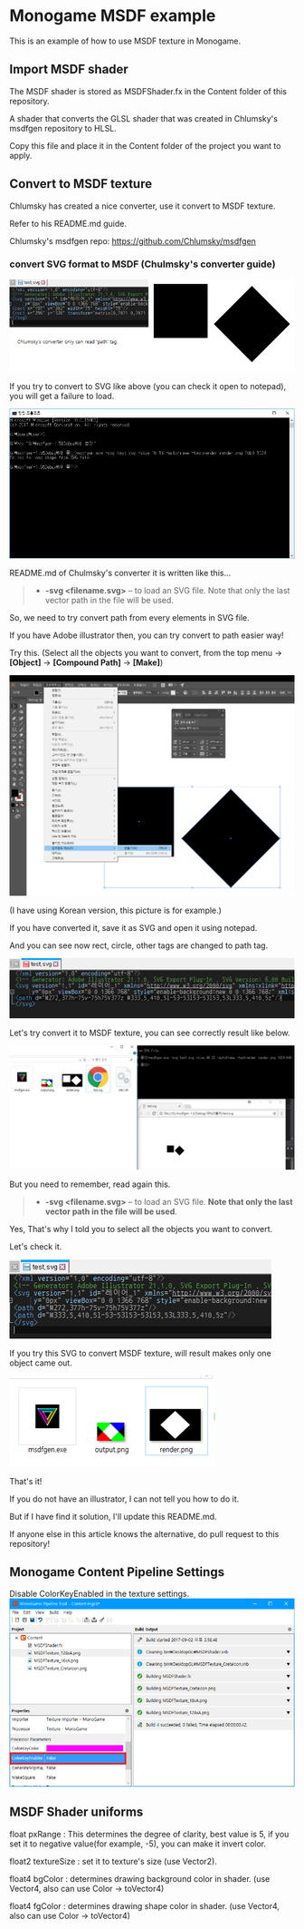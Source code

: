 # Monogame MSDF example
This is an example of how to use MSDF texture in Monogame.

## Import MSDF shader
The MSDF shader is stored as MSDFShader.fx in the Content folder of this repository.

A shader that converts the GLSL shader that was created in Chlumsky's msdfgen repository to HLSL.

Copy this file and place it in the Content folder of the project you want to apply.

## Convert to MSDF texture

Chlumsky has created a nice converter, use it convert to MSDF texture.

Refer to his README.md guide.

Chlumsky's msdfgen repo: https://github.com/Chlumsky/msdfgen

### convert SVG format to MSDF (Chulmsky's converter guide)

![tutorial_wrongSVG](https://raw.githubusercontent.com/Creta5164/Monogame-MSDF-example/master/images/WrongSVG.png)

If you try to convert to SVG like above (you can check it open to notepad), you will get a failure to load.

![tutorial_tryingWithWrongSVG](https://raw.githubusercontent.com/Creta5164/Monogame-MSDF-example/master/images/TryingWithWrongSVG.png)

README.md of Chulmsky's converter it is written like this...

> - **-svg \<filename.svg\>** &ndash; to load an SVG file. Note that only the last vector path in the file will be used.

So, we need to try convert path from every elements in SVG file.

If you have Adobe illustrator then, you can try convert to path easier way!

Try this. (Select all the objects you want to convert, from the top menu -> **[Object]** -> **[Compound Path]** -> **[Make]**)

![tutorial_makeCompoundPath](https://raw.githubusercontent.com/Creta5164/Monogame-MSDF-example/master/images/ConvertToPathUsingIllustrator.png)

(I have using Korean version, this picture is for example.)

If you have converted it, save it as SVG and open it using notepad.

And you can see now rect, circle, other tags are changed to path tag.

![tutorial_resultSVG](https://raw.githubusercontent.com/Creta5164/Monogame-MSDF-example/master/images/CorrectSVG.png)

Let's try convert it to MSDF texture, you can see correctly result like below.

![tutorial_finalMSDFtexture](https://raw.githubusercontent.com/Creta5164/Monogame-MSDF-example/master/images/CorrectMSDF.png)

But you need to remember, read again this.

> - **-svg \<filename.svg\>** &ndash; to load an SVG file. **Note that only the last vector path in the file will be used**.

Yes, That's why I told you to select all the objects you want to convert.

Let's check it.

![tutorial_multiplePathSVG](https://raw.githubusercontent.com/Creta5164/Monogame-MSDF-example/master/images/MultiplePathSVG.png)

If you try this SVG to convert MSDF texture, will result makes only one object came out.

![tutorial_multiplePathSVGResult](https://raw.githubusercontent.com/Creta5164/Monogame-MSDF-example/master/images/MultiplePathSVGResult.png)

That's it!

If you do not have an illustrator, I can not tell you how to do it.

But if I have find it solution, I'll update this README.md.

If anyone else in this article knows the alternative, do pull request to this repository!

## Monogame Content Pipeline Settings

Disable ColorKeyEnabled in the texture settings.
![tutorial_disableColorKey](https://raw.githubusercontent.com/Creta5164/Monogame-MSDF-example/master/images/ColorKeyEnabled.png)

## MSDF Shader uniforms

float  pxRange     : This determines the degree of clarity, best value is 5, if you set it to negative value(for example, -5), you can make it invert color.

float2 textureSize : set it to texture's size (use Vector2).

float4 bgColor     : determines drawing background color in shader. (use Vector4, also can use Color -> toVector4)

float4 fgColor     : determines drawing shape color in shader. (use Vector4, also can use Color -> toVector4)

